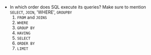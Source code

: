 - In which order does SQL execute its queries? Make sure to mention `SELECT`, `JOIN`, 'WHERE', `GROUPBY`
  1) `FROM` and `JOINS`
  2) `WHERE`
  3) `GROUP BY`
  4) `HAVING`
  5) `SELECT`
  6) `ORDER BY`
  7) `LIMIT`  